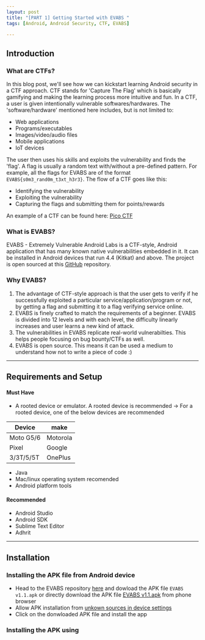 ```yaml
---
layout: post
title: "[PART 1] Getting Started with EVABS "
tags: [Android, Android Security, CTF, EVABS]

---
```


## Introduction

### What are CTFs?
In this blog post, we'll see how we can kickstart learning Android security in a CTF approach. CTF stands for 'Capture The Flag' which is basically gamifying and making the learning process more intuitive and fun. In a CTF, a user is given intentionally vulnerable softwares/hardwares. The 'software/hardware' mentioned here includes, but is not limited to:

* Web applications
* Programs/executables
* Images/video/audio files
* Mobile applications
* IoT devices

The user then uses his skills and exploits the vulnerability and finds the 'flag'. A flag is usually a random text with/without a pre-defined pattern. For example, all the flags for EVABS are of the format ```EVABS{s0m3_rand0m_t3xt_h3r3}```. The flow of a CTF goes like this:

* Identifying the vulnerability
* Exploiting the vulnerability
* Capturing the flags and submitting them for points/rewards

An example of a CTF can be found here: [Pico CTF](https://picoctf.com/)

### What is EVABS?
EVABS - Extremely Vulnerable Android Labs is a CTF-style, Android application that has many known native vulnerabilities embedded in it. It can be installed in Android devices that run 4.4 (Kitkat) and above. The project is open sourced at this [GitHub](https://github.com/abhi-r3v0/EVABS) repository. 

### Why EVABS?
1. The advantage of CTF-style approach is that the user gets to verify if he successfully exploited a particular service/application/program or not, by getting a flag and submitting it to a flag verifying service online.
2. EVABS is finely crafted to match the requirements of a beginner. EVABS is divided into 12 levels and with each level, the difficulty linearly increases and user learns a new kind of attack.
3. The vulnerabilities in EVABS replicate real-world vulnerabilties. This helps people focusing on bug bounty/CTFs as well.
4. EVABS is open source. This means it can be used a medium to understand how not to write a piece of code :)

---
## Requirements and Setup
#### Must Have
* A rooted device or emulator. A rooted device is recommended
  -> For a rooted device, one of the below devices are recommended
  
| __Device__  |  __make__  | 
|-------------|------------|
| Moto G5/6   | Motorola   | 
| Pixel       | Google     |
| 3/3T/5/5T   | OnePlus    |

* Java
* Mac/linux operating system recomended
* Android platform tools

#### Recommended
* Android Studio
* Android SDK
* Sublime Text Editor
* Adhrit

---
## Installation

### Installing the APK file from Android device

* Head to the EVABS repository [here](https://github.com/abhi-r3v0/EVABS) and dowload the APK file `EVABS v1.1.apk` or directly download the APK file [EVABS v1.1.apk](https://github.com/abhi-r3v0/EVABS/blob/master/EVABSv1.1.apk) from phone browser
* Allow APK installation from [unkown sources in device settings](https://android.gadgethacks.com/how-to/android-basics-enable-unknown-sources-sideload-apps-0161947/)
* Click on the donwloaded APK file and install the app

### Installing the APK using 


